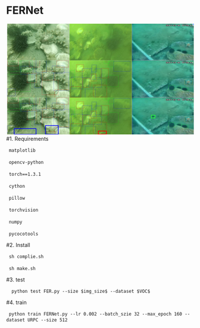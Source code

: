 # FERNet

![image](https://github.com/RobotBj/FERNet/blob/main/datasets/ref1.png)
#1. Requirements

     matplotlib
   
     opencv-python
   
     torch==1.3.1
   
     cython
   
     pillow
   
     torchvision
   
     numpy
   
     pycocotools
   
#2. Install

     sh complie.sh
   
     sh make.sh
 
 #3. test
 
      python test FER.py --size $img_size$ --dataset $VOC$ 
      
 #4. train
 
     python train FERNet.py --lr 0.002 --batch_szie 32 --max_epoch 160 --dataset URPC --size 512
